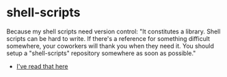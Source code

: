 # shell-scripts

Because my shell scripts need version control: "It constitutes a library. Shell scripts can be hard to write. If there's a reference for something difficult somewhere, your coworkers will thank you when they need it. You should setup a "shell-scripts" repository somewhere as soon as possible."

- [I've read that here](https://dev.to/thiht/shell-scripts-matter)
